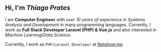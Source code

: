 ## Hi, I'm *Thiago Prates*

I am **Computer Engineer** with _over 10 years of experience in Systems Analysis and Development_ in many programming languages. Currently, I work as **Full Stack Developer Laravel (PHP) & Vue.js** and also interested in *Machine Learning*/*Data Science*.

Currently, I work as `PHP/Laravel Developer` at [Netshow.me](https://netshow.me/).
